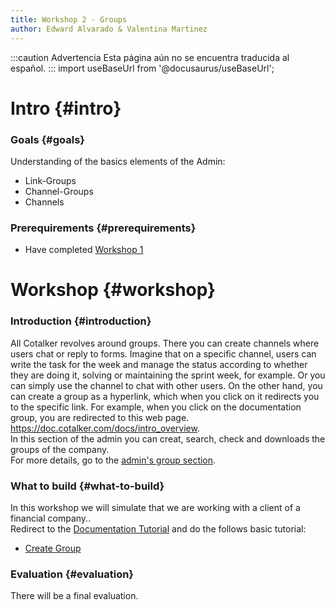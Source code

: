 ```yaml
---
title: Workshop 2 - Groups
author: Edward Alvarado & Valentina Martinez
---
```


:::caution Advertencia
Esta página aún no se encuentra traducida al español.
:::
import useBaseUrl from '@docusaurus/useBaseUrl';

# Intro {#intro}

### Goals {#goals}

Understanding of the basics elements of the Admin:
*  Link-Groups
*  Channel-Groups
*  Channels

### Prerequirements {#prerequirements}

* Have completed [Workshop 1](certification_admin_ws1)


# Workshop {#workshop}

### Introduction {#introduction}
All Cotalker revolves around groups. There you can create channels where users chat or reply to forms. Imagine that on a specific channel, users can write the task for the week and manage the status according to whether they are doing it, solving or maintaining the sprint week, for example. Or you can simply use the channel to chat with other users. On the other hand, you can create a group as a hyperlink, which when you click on it redirects you to the specific link. For example, when you click on the documentation group, you are redirected to this web page. https://doc.cotalker.com/docs/intro_overview. <br/>
In this section of the admin you can creat, search, check and downloads the groups of the company.<br/>
For more details, go to the [admin's group section](/docs/documentation/admin/admin_group).

### What to build {#what-to-build}
In this workshop we will simulate that we are working with a client of a financial company.. <br/>
Redirect to the [Documentation Tutorial](/docs/tutorials/tutorial_overview) and do the follows basic tutorial:
* [Create Group](/docs/tutorials/basic/create_group)

### Evaluation {#evaluation}
There will be a final evaluation.

